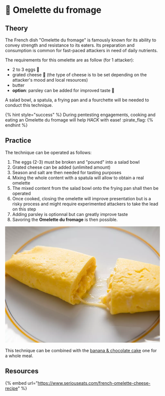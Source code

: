 # 🍳 Omelette du fromage

## Theory

The French dish "Omelette du fromage" is famously known for its ability to convey strength and resistance to its eaters. Its preparation and consumption is common for fast-paced attackers in need of daily nutrients.

The requirements for this omelette are as follow (for 1 attacker):

* 2 to 3 eggs :egg:
* grated cheese :cheese: (the type of cheese is to be set depending on the attacker's mood and local resources)
* butter
* **option**: parsley can be added for improved taste :herb:

A salad bowl, a spatula, a frying pan and a fourchette will be needed to conduct this technique.

{% hint style="success" %}
During pentesting engagements, cooking and eating an Omelette du fromage will help _HACK_ with ease! :pirate\_flag:
{% endhint %}

## Practice

The technique can be operated as follows:

1. The eggs (2-3) must be broken and "poured" into a salad bowl
2. Grated cheese can be added (unlimited amount)
3. Season and salt are then needed for tasting purposes
4. Mixing the whole content with a spatula will allow to obtain a real omelette
5. The mixed content from the salad bowl onto the frying pan shall then be operated
6. Once cooked, closing the omelette will improve presentation but is a risky process and might require experimented attackers to take the lead on this step
7. Adding parsley is optionnal but can greatly improve taste
8. Savoring the **Omelette du fromage** is then possible.

![Photograph: Vicky Wasik. Video: Serious Eats Video](<../../.gitbook/assets/image (1) (1).png>)

This technique can be combined with the [banana & chocolate cake](banana-and-chocolate-cake.md) one for a whole meal.

## Resources

{% embed url="https://www.seriouseats.com/french-omelette-cheese-recipe" %}
